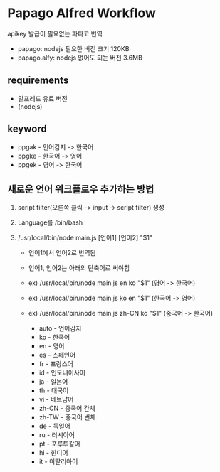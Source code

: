 # Papago Alfred Workflow

apikey 발급이 필요없는 파파고 번역

- papago: nodejs 필요한 버전 크기 120KB
- papago.alfy: nodejs 없어도 되는 버전 3.6MB

## requirements

- 알프레드 유료 버전
- (nodejs)

## keyword
- ppgak - 언어감지 -> 한국어
- ppgke - 한국어 -> 영어
- ppgek - 영어 -> 한국어

## 새로운 언어 워크플로우 추가하는 방법

1. script filter(오른쪽 클릭 -> input -> script filter) 생성
2. Language를 /bin/bash
3. /usr/local/bin/node main.js [언어1] [언어2] "$1"

   - 언어1에서 언어2로 번역됨
   - 언어1, 언어2는 아래의 단축어로 써야함
   - ex) /usr/local/bin/node main.js en ko "$1" (영어 -> 한국어)
   - ex) /usr/local/bin/node main.js ko en "$1" (한국어 -> 영어)
   - ex) /usr/local/bin/node main.js zh-CN ko "$1" (중국어 -> 한국어)

     - auto - 언어감지
     - ko - 한국어
     - en - 영어
     - es - 스페인어
     - fr - 프랑스어
     - id - 인도네이사어
     - ja - 일본어
     - th - 태국어
     - vi - 베트남어
     - zh-CN - 중국어 간체
     - zh-TW - 중국어 번체
     - de - 독일어
     - ru - 러시아어
     - pt - 포루투갈어
     - hi - 힌디어
     - it - 이탈리아어

